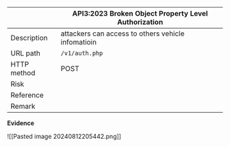 
|             | API3:2023 Broken Object Property Level Authorization |
| ----------- | ---------------------------------------------------- |
| Description | attackers can access to others vehicle infomatioin   |
| URL path    | `/v1/auth.php`                                       |
| HTTP method | POST                                                 |
| Risk        |                                                      |
| Reference   |                                                      |
| Remark      |                                                      |

**Evidence**

![[Pasted image 20240812205442.png]]